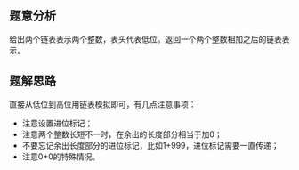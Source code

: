 ## 题意分析

给出两个链表表示两个整数，表头代表低位。返回一个两个整数相加之后的链表表示。

## 题解思路

直接从低位到高位用链表模拟即可，有几点注意事项：

+ 注意设置进位标记；
+ 注意两个整数长短不一时，在余出的长度部分相当于加0；
+ 不要忘记余出长度部分的进位标记，比如1+999，进位标记需要一直传递；
+ 注意0+0的特殊情况。

